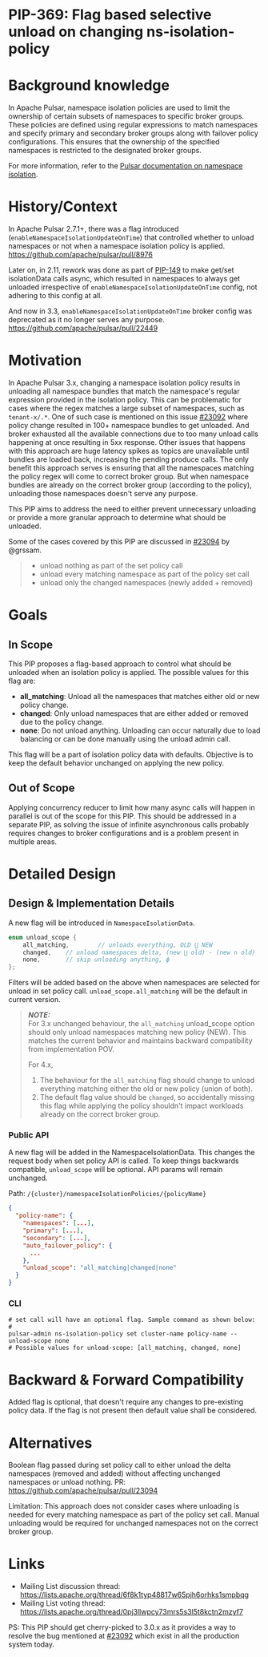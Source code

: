 # PIP-369: Flag based selective unload on changing ns-isolation-policy 

# Background knowledge

In Apache Pulsar, namespace isolation policies are used to limit the ownership of certain subsets of namespaces to specific broker groups. 
These policies are defined using regular expressions to match namespaces and specify primary and secondary broker groups along with failover policy configurations. 
This ensures that the ownership of the specified namespaces is restricted to the designated broker groups.

For more information, refer to the [Pulsar documentation on namespace isolation](https://pulsar.apache.org/docs/next/administration-isolation/#isolation-levels).

# History/Context
In Apache Pulsar 2.7.1+, there was a flag introduced (`enableNamespaceIsolationUpdateOnTime`) that controlled whether to unload namespaces or not when a namespace isolation policy is applied. https://github.com/apache/pulsar/pull/8976

Later on, in 2.11, rework was done as part of [PIP-149](https://github.com/apache/pulsar/issues/14365) to make get/set isolationData calls async, 
which resulted in namespaces to always get unloaded irrespective of `enableNamespaceIsolationUpdateOnTime` config, not adhering to this config at all.

And now in 3.3, `enableNamespaceIsolationUpdateOnTime` broker config was deprecated as it no longer serves any purpose. https://github.com/apache/pulsar/pull/22449

# Motivation

In Apache Pulsar 3.x, changing a namespace isolation policy results in unloading all namespace bundles that match the namespace's regular expression provided in the isolation policy.
This can be problematic for cases where the regex matches a large subset of namespaces, such as `tenant-x/.*`. 
One of such case is mentioned on this issue [#23092](https://github.com/apache/pulsar/issues/23092) where policy change resulted in 100+ namespace bundles to get unloaded.
And broker exhausted all the available connections due to too many unload calls happening at once resulting in 5xx response.
Other issues that happens with this approach are huge latency spikes as topics are unavailable until bundles are loaded back, increasing the pending produce calls.
The only benefit this approach serves is ensuring that all the namespaces matching the policy regex will come to correct broker group. 
But when namespace bundles are already on the correct broker group (according to the policy), unloading those namespaces doesn't serve any purpose.

This PIP aims to address the need to either prevent unnecessary unloading or provide a more granular approach to determine what should be unloaded.

Some of the cases covered by this PIP are discussed in [#23094](https://github.com/apache/pulsar/issues/23094) by @grssam.
> - unload nothing as part of the set policy call
> - unload every matching namespace as part of the policy set call
> - unload only the changed namespaces (newly added + removed)

# Goals

## In Scope
This PIP proposes a flag-based approach to control what should be unloaded when an isolation policy is applied.
The possible values for this flag are:
- **all_matching**: Unload all the namespaces that matches either old or new policy change.
- **changed**: Only unload namespaces that are either added or removed due to the policy change.
- **none**: Do not unload anything. Unloading can occur naturally due to load balancing or can be done manually using the unload admin call.

This flag will be a part of isolation policy data with defaults. Objective is to keep the default behavior unchanged on applying the new policy.

## Out of Scope

Applying concurrency reducer to limit how many async calls will happen in parallel is out of the scope for this PIP. 
This should be addressed in a separate PIP, as solving the issue of infinite asynchronous calls probably requires changes to broker configurations and is a problem present in multiple areas.

# Detailed Design

## Design & Implementation Details

A new flag will be introduced in `NamespaceIsolationData`.

```java
enum unload_scope {
    all_matching,        // unloads everything, OLD ⋃ NEW
    changed,    // unload namespaces delta, (new ⋃ old) - (new ∩ old) 
    none,       // skip unloading anything, ϕ
};
```
Filters will be added based on the above when namespaces are selected for unload in set policy call.
`unload_scope.all_matching` will be the default in current version.

> **_NOTE:_**  
> For 3.x unchanged behaviour, the `all_matching` unload_scope option should only unload namespaces matching new policy (NEW). This matches the current behavior and maintains backward compatibility from implementation POV.
> 
> For 4.x,
> 1. The behaviour for the `all_matching` flag should change to unload everything matching either the old or new policy (union of both).
> 2. The default flag value should be `changed`, so accidentally missing this flag while applying the policy shouldn't impact workloads already on the correct broker group.

### Public API

A new flag will be added in the NamespaceIsolationData. This changes the request body when set policy API is called.
To keep things backwards compatible, `unload_scope` will be optional. API params will remain unchanged.

Path: `/{cluster}/namespaceIsolationPolicies/{policyName}`
```json
{
  "policy-name": {
    "namespaces": [...],
    "primary": [...],
    "secondary": [...],
    "auto_failover_policy": {
      ...
    },
    "unload_scope": "all_matching|changed|none"
  }
}
```

### CLI

```shell
# set call will have an optional flag. Sample command as shown below:
#
pulsar-admin ns-isolation-policy set cluster-name policy-name --unload-scope none
# Possible values for unload-scope: [all_matching, changed, none]
```

# Backward & Forward Compatibility

Added flag is optional, that doesn't require any changes to pre-existing policy data. If the flag is not present then default value shall be considered.

# Alternatives

Boolean flag passed during set policy call to either unload the delta namespaces (removed and added) without affecting unchanged namespaces or unload nothing. PR: https://github.com/apache/pulsar/pull/23094

Limitation: This approach does not consider cases where unloading is needed for every matching namespace as part of the policy set call. 
Manual unloading would be required for unchanged namespaces not on the correct broker group.

# Links

<!--
Updated afterwards
-->
* Mailing List discussion thread: https://lists.apache.org/thread/6f8k1typ48817w65pjh6orhks1smpbqg
* Mailing List voting thread: https://lists.apache.org/thread/0pj3llwpcy73mrs5s3l5t8kctn2mzyf7


PS: This PIP should get cherry-picked to 3.0.x as it provides a way to resolve the bug mentioned at [#23092](https://github.com/apache/pulsar/issues/23092) which exist in all the production system today.